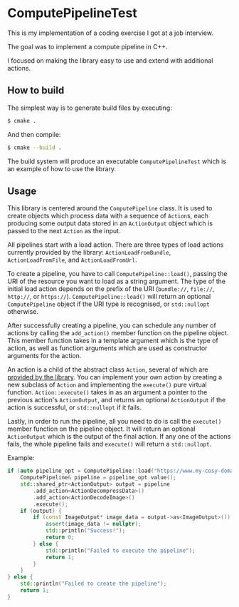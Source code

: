 # ComputePipelineTest

This is my implementation of a coding exercise I got at a job interview.

The goal was to implement a compute pipeline in C++.

I focused on making the library easy to use and extend with additional actions.


## How to build

The simplest way is to generate build files by executing:
```sh
$ cmake .
```

And then compile:
```sh
$ cmake --build .
```

The build system will produce an executable `ComputePipelineTest` which is an example of how to use the library.

## Usage

This library is centered around the `ComputePipeline` class. It is used to create objects which process data with a sequence of `Action`s, each producing some output data stored in an `ActionOutput` object which is passed to the next `Action` as the input.

All pipelines start with a load action. There are three types of load actions currently provided by the library: `ActionLoadFromBundle`, `ActionLoadFromFile`, and `ActionLoadFromUrl`.

To create a pipeline, you have to call `ComputePipeline::load()`, passing the URI of the resource you want to load as a string argument. The type of the initial load action depends on the prefix of the URI (`bundle://`, `file://`, `http://`, or `https://`). `ComputePipeline::load()` will return an optional `ComputePipeline` object if the URI type is recognised, or `std::nullopt` otherwise.

After successfully creating a pipeline, you can schedule any number of actions by calling the `add_action()` member function on the pipeline object. This member function takes in a template argument which is the type of action, as well as function arguments which are used as constructor arguments for the action.

An action is a child of the abstract class `Action`, several of which are [provided by the library](ComputePipeline/Include/Actions/). You can implement your own action by creating a new subclass of `Action` and implementing the `execute()` pure virtual function. `Action::execute()` takes in as an argument a pointer to the previous action's `ActionOutput`, and returns an optional `ActionOutput` if the action is successful, or `std::nullopt` if it fails.

Lastly, in order to run the pipeline, all you need to do is call the `execute()` member function on the pipeline object. It will return an optional `ActionOutput` which is the output of the final action. If any one of the actions fails, the whole pipeline fails and `execute()` will return a `std::nullopt`.

Example:
```c++
if (auto pipeline_opt = ComputePipeline::load("https://www.my-cosy-domain.com/files/compressed_image.zip")) {
    ComputePipeline& pipeline = pipeline_opt.value();
    std::shared_ptr<ActionOutput> output = pipeline
        .add_action<ActionDecompressData>()
        .add_action<ActionDecodeImage>()
        .execute();
    if (output) {
        if (const ImageOutput* image_data = output->as<ImageOutput>()) {
            assert(image_data != nullptr);
            std::println("Success!");
            return 0;
        } else {
            std::println("Failed to execute the pipeline");
            return 1;
        }
    }
} else {
    std::println("Failed to create the pipeline");
    return 1;
}
```

